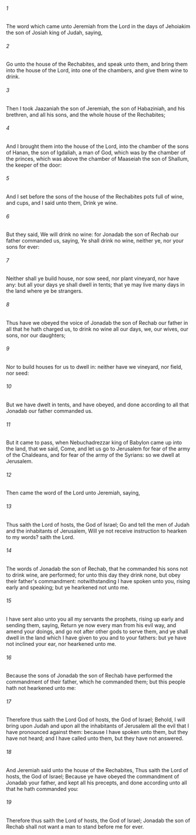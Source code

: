 ###### 1
The word which came unto Jeremiah from the Lord in the days of Jehoiakim the son of Josiah king of Judah, saying,

###### 2
Go unto the house of the Rechabites, and speak unto them, and bring them into the house of the Lord, into one of the chambers, and give them wine to drink.

###### 3
Then I took Jaazaniah the son of Jeremiah, the son of Habaziniah, and his brethren, and all his sons, and the whole house of the Rechabites;

###### 4
And I brought them into the house of the Lord, into the chamber of the sons of Hanan, the son of Igdaliah, a man of God, which was by the chamber of the princes, which was above the chamber of Maaseiah the son of Shallum, the keeper of the door:

###### 5
And I set before the sons of the house of the Rechabites pots full of wine, and cups, and I said unto them, Drink ye wine.

###### 6
But they said, We will drink no wine: for Jonadab the son of Rechab our father commanded us, saying, Ye shall drink no wine, neither ye, nor your sons for ever:

###### 7
Neither shall ye build house, nor sow seed, nor plant vineyard, nor have any: but all your days ye shall dwell in tents; that ye may live many days in the land where ye be strangers.

###### 8
Thus have we obeyed the voice of Jonadab the son of Rechab our father in all that he hath charged us, to drink no wine all our days, we, our wives, our sons, nor our daughters;

###### 9
Nor to build houses for us to dwell in: neither have we vineyard, nor field, nor seed:

###### 10
But we have dwelt in tents, and have obeyed, and done according to all that Jonadab our father commanded us.

###### 11
But it came to pass, when Nebuchadrezzar king of Babylon came up into the land, that we said, Come, and let us go to Jerusalem for fear of the army of the Chaldeans, and for fear of the army of the Syrians: so we dwell at Jerusalem.

###### 12
Then came the word of the Lord unto Jeremiah, saying,

###### 13
Thus saith the Lord of hosts, the God of Israel; Go and tell the men of Judah and the inhabitants of Jerusalem, Will ye not receive instruction to hearken to my words? saith the Lord.

###### 14
The words of Jonadab the son of Rechab, that he commanded his sons not to drink wine, are performed; for unto this day they drink none, but obey their father's commandment: notwithstanding I have spoken unto you, rising early and speaking; but ye hearkened not unto me.

###### 15
I have sent also unto you all my servants the prophets, rising up early and sending them, saying, Return ye now every man from his evil way, and amend your doings, and go not after other gods to serve them, and ye shall dwell in the land which I have given to you and to your fathers: but ye have not inclined your ear, nor hearkened unto me.

###### 16
Because the sons of Jonadab the son of Rechab have performed the commandment of their father, which he commanded them; but this people hath not hearkened unto me:

###### 17
Therefore thus saith the Lord God of hosts, the God of Israel; Behold, I will bring upon Judah and upon all the inhabitants of Jerusalem all the evil that I have pronounced against them: because I have spoken unto them, but they have not heard; and I have called unto them, but they have not answered.

###### 18
And Jeremiah said unto the house of the Rechabites, Thus saith the Lord of hosts, the God of Israel; Because ye have obeyed the commandment of Jonadab your father, and kept all his precepts, and done according unto all that he hath commanded you:

###### 19
Therefore thus saith the Lord of hosts, the God of Israel; Jonadab the son of Rechab shall not want a man to stand before me for ever.

